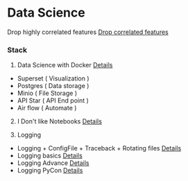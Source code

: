 
# Data Science

Drop highly correlated features
[Drop correlated features](https://chrisalbon.com/machine_learning/feature_selection/drop_highly_correlated_features/)


### Stack 
1. Data Science with Docker [Details](https://www.youtube.com/watch?v=bl1XSZy11vQ)
- Superset ( Visualization )
- Postgres ( Data storage ) 
- Minio ( File Storage )
- API Star ( API End point )
- Air flow ( Automate ) 

2. I Don't like Notebooks [Details](https://www.youtube.com/watch?v=7jiPeIFXb6U)

3. Logging
- Logging + ConfigFile + Traceback + Rotating files [Details](https://www.youtube.com/watch?v=p0A4CV4MWd0)
- Logging basics [Details](https://www.youtube.com/watch?v=-ARI4Cz-awo)
- Logging Advance [Details](https://www.youtube.com/watch?v=jxmzY9soFXg)
- Logging PyCon [Details](https://www.youtube.com/watch?v=DxZ5WEo4hvU)

